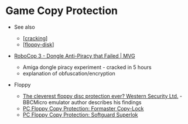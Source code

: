 Game Copy Protection
====================

* See also
    * [[cracking]]
    * [[floppy-disk]]

* [RoboCop 3 - Dongle Anti-Piracy that Failed | MVG](https://www.youtube.com/watch?v=W1cryx7TzqM)
    * Amiga dongle piracy experiment - cracked in 5 hours
    * explanation of obfuscation/encryption
* Floppy
    * [The cleverest floppy disc protection ever? Western Security Ltd.](https://scarybeastsecurity.blogspot.com/2020/12/the-cleverest-floppy-disc-protection.html) - BBCMicro emulator author describes his findings
    * [PC Floppy Copy Protection: Formaster Copy-Lock](https://martypc.blogspot.com/2024/08/pc-floppy-copy-protection-formaster.html)
    * [PC Floppy Copy Protection: Softguard Superlok](https://martypc.blogspot.com/2024/08/pc-floppy-copy-protection-softguard.html)


[//begin]: # "Autogenerated link references for markdown compatibility"
[cracking]: cracking.md "Cracking"
[floppy-disk]: floppy-disk.md "Floppy Disk"
[//end]: # "Autogenerated link references"